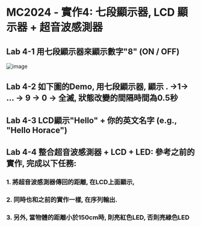# MC2024 - 實作4: 七段顯示器, LCD 顯示器 + 超音波感測器

## Lab 4-1 用七段顯示器來顯示數字"8" (ON / OFF)

![image](https://github.com/Grace-TA/Microcontroller2024/assets/89304181/5a864acf-b969-42ac-a57f-245e4d15e598)


## Lab 4-2 如下圖的Demo, 用七段顯示器, 顯示 . →1→ ... → 9 → 0 → 全滅, 狀態改變的間隔時間為0.5秒

## Lab 4-3 LCD顯示"Hello" + 你的英文名字 (e.g., "Hello Horace")

## Lab 4-4 整合超音波感測器 + LCD + LED: 參考之前的實作, 完成以下任務:

### 1. **將超音波感測器傳回的距離, 在LCD上面顯示,**

### 2. **同時也和之前的實作一樣, 在序列輸出.**

### 3. **另外, 當物體的距離小於150cm時, 則亮紅色LED, 否則亮綠色LED**
